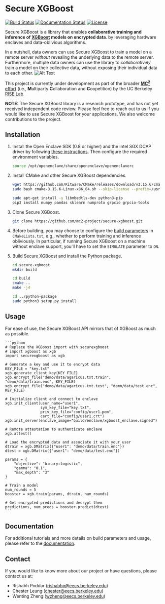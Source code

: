 # Secure XGBoost

[![Build Status](https://travis-ci.org/mc2-project/secure-xgboost.svg?branch=master)](https://travis-ci.org/mc2-project/secure-xgboost)
[![Documentation Status](https://readthedocs.org/projects/secure-xgboost/badge/?version=latest)](https://secure-xgboost.readthedocs.io/en/latest/?badge=latest)
[![License](https://img.shields.io/badge/License-Apache%202.0-blue.svg)](https://opensource.org/licenses/Apache-2.0)

Secure XGBoost is a library that enables **collaborative training and inference of [XGBoost](https://github.com/dmlc/xgboost) models on encrypted data**. by leveraging hardware enclaves and data-oblivious algorithms. 

In a nutshell, data owners can use Secure XGBoost to train a model on a remote server _without_ revealing the underlying data to the remote server. Furthermore, multiple data owners can use the library to _collaboratively_ train a model on their collective data, without exposing their individual data to each other.
![Alt Text](doc/images/workflow.gif)

This project is currently under development as part of the broader [**MC<sup>2</sup>** effort](https://github.com/mc2-project/mc2) (i.e., **M**ultiparty **C**ollaboration and **C**oopetition) by the UC Berkeley [RISE Lab](https://rise.cs.berkeley.edu/).

**NOTE:** The Secure XGBoost library is a research prototype, and has not yet received independent code review. Please feel free to reach out to us if you would like to use Secure XGBoost for your applications. We also welcome contributions to the project.

## Installation
1. Install the Open Enclave SDK (0.8 or higher) and the Intel SGX DCAP driver by following [these instructions](https://github.com/openenclave/openenclave/blob/master/docs/GettingStartedDocs/install_oe_sdk-Ubuntu_18.04.md). Then configure the required environment variables.

	```sh
	source /opt/openenclave/share/openenclave/openenclaverc
	```

2. Install CMake and other Secure XGBoost dependencies.

	```sh
	wget https://github.com/Kitware/CMake/releases/download/v3.15.6/cmake-3.15.6-Linux-x86_64.sh
	sudo bash cmake-3.15.6-Linux-x86_64.sh --skip-license --prefix=/usr/local

	sudo apt-get install -y libmbedtls-dev python3-pip
	pip3 install numpy pandas sklearn numproto grpcio grpcio-tools   
	```

3. Clone Secure XGBoost.

	```sh
	git clone https://github.com/mc2-project/secure-xgboost.git
	```

4. Before building, you may choose to configure the [build parameters](https://secure-xgboost.readthedocs.io/en/latest/build.html#building-the-targets) in `CMakeLists.txt`, e.g., whether to perform training and inference obliviously. In particular, if running Secure XGBoost on a machine without enclave support, you'll have to set the `SIMULATE` parameter to `ON`. 

5. Build Secure XGBoost and install the Python package.

	```sh
	cd secure-xgboost
	mkdir build

	cd build
	cmake ..
	make -j4

	cd ../python-package
	sudo python3 setup.py install
	```

## Usage
For ease of use, the Secure XGBoost API mirrors that of XGBoost as much as possible.

	```python
	# Replace the XGBoost import with securexgboost
	# import xgboost as xgb
	import securexgboost as xgb

	# Generate a key and use it to encrypt data
    KEY_FILE = "key.txt"
    xgb.generate_client_key(KEY_FILE)
    xgb.encrypt_file("demo/data/agaricus.txt.train", "demo/data/train.enc", KEY_FILE)
    xgb.encrypt_file("demo/data/agaricus.txt.test", "demo/data/test.enc", KEY_FILE)

	# Initialize client and connect to enclave
    xgb.init_client(user_name="user1",
                    sym_key_file="key.txt",
                    priv_key_file="config/user1.pem",
                    cert_file="config/user1.crt")
    xgb.init_server(enclave_image="build/enclave/xgboost_enclave.signed")

	# Remote attestation to authenticate enclave
	xgb.attest()

	# Load the encrypted data and associate it with your user
    dtrain = xgb.DMatrix({"user1": "demo/data/train.enc"})
    dtest = xgb.DMatrix({"user1": "demo/data/test.enc"})

    params = {
    	"objective": "binary:logistic",
		"gamma": "0.1",
		"max_depth": "3"
    }

	# Train a model 
	num_rounds = 5
	booster = xgb.train(params, dtrain, num_rounds)

	# Get encrypted predictions and decrypt them
	predictions, num_preds = booster.predict(dtest)
	```

## Documentation

For additional tutorials and more details on build parameters and usage, please refer to the [documentation](https://secure-xgboost.readthedocs.io/en/latest/).

## Contact
If you would like to know more about our project or have questions, please contact us at:
* Rishabh Poddar (rishabhp@eecs.berkeley.edu)
* Chester Leung (chester@eecs.berkeley.edu)
* Wenting Zheng (wzheng@eecs.berkeley.edu)
